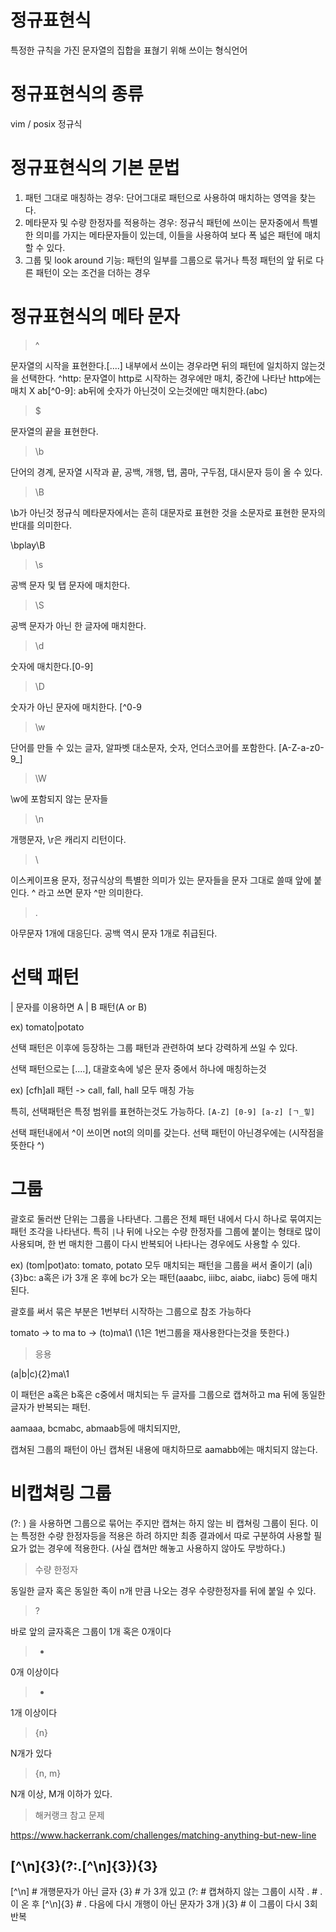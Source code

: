 # 정규표현식

특정한 규칙을 가진 문자열의 집합을 표혆기 위해 쓰이는 형식언어

# 정규표현식의 종류

vim / posix 정규식

# 정규표현식의 기본 문법

1. 패턴 그대로 매칭하는 경우: 단어그대로 패턴으로 사용하여 매치하는 영역을 찾는다.
2. 메타문자 및 수량 한정자를 적용하는 경우: 정규식 패턴에 쓰이는 문자중에서 특별한 의미를 가지는 메타문자들이 있는데, 이들을 사용하여 보다 폭 넓은 패턴에 매치할 수 있다.
3. 그룹 및 look around 기능: 패턴의 일부를 그룹으로 묶거나 특정 패턴의 앞 뒤로 다른 패턴이 오는 조건을 더하는 경우

# 정규표현식의 메타 문자 

> ^

문자열의 시작을 표현한다.[....] 내부에서 쓰이는 경우라면 뒤의 패턴에 일치하지 않는것을 선택한다.
^http: 문자열이 http로 시작하는 경우에만 매치, 중간에 나타난 http에는 매치 X
ab[^0-9]: ab뒤에 숫자가 아닌것이 오는것에만 매치한다.(abc)


> $

문자열의 끝을 표현한다.

> \b

단어의 경계, 문자열 시작과 끝, 공백, 개행, 탭, 콤마, 구두점, 대시문자 등이 올 수 있다.

> \B

\b가 아닌것 정규식 메타문자에서는 흔히 대문자로 표현한 것을 소문자로 표현한 문자의 반대를 의미한다.

\bplay\B

> \s

공백 문자 및 탭 문자에 매치한다.

> \S

공백 문자가 아닌 한 글자에 매치한다.

> \d

숫자에 매치한다.[0-9]

> \D

숫자가 아닌 문자에 매치한다. [^0-9

> \w

단어를 만들 수 있는 글자, 알파벳 대소문자, 숫자, 언더스코어를 포함한다. [A-Z-a-z0-9_]

> \W

\w에 포함되지 않는 문자들

> \n

개행문자, \r은 캐리지 리턴이다.

> \

이스케이프용 문자, 정규식상의 특별한 의미가 있는 문자들을 문자 그대로 쓸때 앞에 붙인다. \^ 라고 쓰면 문자 ^만 의미한다.

> .

아무문자 1개에 대응딘다. 공백 역시 문자 1개로 취급된다.

# 선택 패턴

| 문자를 이용하면 A | B 패턴(A or B)

ex) tomato|potato

선택 패턴은 이후에 등장하는 그룹 패턴과 관련하여 보다 강력하게 쓰일 수 있다.

선택 패턴으로는 [....], 대괄호속에 넣은 문자 중에서 하나에 매칭하는것


ex) [cfh]all 패턴 -> call, fall, hall 모두 매칭 가능

특히, 선택패턴은 특정 범위를 표현하는것도 가능하다.
`[A-Z] [0-9] [a-z] [ㄱ_힣]`

선택 패턴내에서 ^이 쓰이면 not의 의미를 갖는다. 선택 패턴이 아닌경우에는 (시작점을 뜻한다 ^)


# 그룹

괄호로 둘러싼 단위는 그룹을 나타낸다.
그룹은 전체 패턴 내에서 다시 하나로 묶여지는 패턴 조각을 나타낸다. 특히 `|`나 뒤에 나오는 수량 한정자를 그룹에 붙이는 형태로 많이 사용되며, 한 번 매치한 그룹이 다시 반복되어 나타나는 경우에도 사용할 수 있다.

ex) (tom|pot)ato: tomato, potato 모두 매치되는 패턴을 그룹을 써서 줄이기 
(a|i){3}bc: a혹은 i가 3개 온 후에 bc가 오는 패턴(aaabc, iiibc, aiabc, iiabc) 등에 매치 된다.

괄호를 써서 묶은 부분은 1번부터 시작하는 그룹으로 참조 가능하다

tomato -> to ma to -> (to)ma\1 (\1은 1번그룹을 재사용한다는것을 뜻한다.)

> 응용

(a|b|c){2}ma\1

이 패턴은 a혹은 b혹은 c중에서 매치되는 두 글자를 그룹으로 캡쳐하고 ma 뒤에 동일한 글자가 반복되는 패턴.

aamaaa, bcmabc, abmaab등에 매치되지만,

캡쳐된 그룹의 패턴이 아닌 캡쳐된 내용에 매치하므로 aamabb에는 매치되지 않는다.

# 비캡쳐링 그룹 

(?: ) 을 사용하면 그룹으로 묶어는 주지만 캡쳐는 하지 않는 비 캡쳐링 그룹이 된다. 이는 특정한 수량 한정자등을 적용은 하려 하지만 최종 결과에서 따로 구분하여 사용할 필요가 없는 경우에 적용한다. (사실 캡쳐만 해놓고 사용하지 않아도 무방하다.)
> 수량 한정자

동일한 글자 혹은 동일한 족이 n개 만큼 나오는 경우 수량한정자를 뒤에 붙일 수 있다.

> ?

바로 앞의 글자혹은 그룹이 1개 혹은 0개이다

> *

0개 이상이다

> +

1개 이상이다

> {n}

N개가 있다

> {n, m}

N개 이상, M개 이하가 있다.

> 해커랭크 참고 문제 

 https://www.hackerrank.com/challenges/matching-anything-but-new-line

[^\n]{3}(?:\.[^\n]{3}){3}
---------------------------------------------------
[^\n]               # 개행문자가 아닌 글자
     {3}            # 가 3개 있고
(?:                 # 캡쳐하지 않는 그룹이 시작
 \.                 # . 이 온 후
   [^\n]{3}         # . 다음에 다시 개행이 아닌 문자가 3개
){3}                # 이 그룹이 다시 3회 반복

















